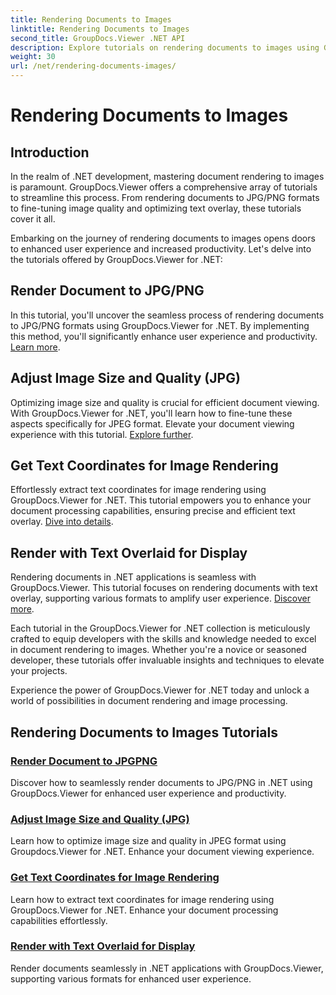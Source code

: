 ```yaml
---
title: Rendering Documents to Images
linktitle: Rendering Documents to Images
second_title: GroupDocs.Viewer .NET API
description: Explore tutorials on rendering documents to images using GroupDocs.Viewer for .NET. Optimize image quality, extract text coordinates, and enhance user experience.
weight: 30
url: /net/rendering-documents-images/
---
```


# Rendering Documents to Images

## Introduction

In the realm of .NET development, mastering document rendering to images is paramount. GroupDocs.Viewer offers a comprehensive array of tutorials to streamline this process. From rendering documents to JPG/PNG formats to fine-tuning image quality and optimizing text overlay, these tutorials cover it all.

Embarking on the journey of rendering documents to images opens doors to enhanced user experience and increased productivity. Let's delve into the tutorials offered by GroupDocs.Viewer for .NET:

## Render Document to JPG/PNG
In this tutorial, you'll uncover the seamless process of rendering documents to JPG/PNG formats using GroupDocs.Viewer for .NET. By implementing this method, you'll significantly enhance user experience and productivity. [Learn more](./render-jpg-png/).

## Adjust Image Size and Quality (JPG)
Optimizing image size and quality is crucial for efficient document viewing. With GroupDocs.Viewer for .NET, you'll learn how to fine-tune these aspects specifically for JPEG format. Elevate your document viewing experience with this tutorial. [Explore further](./adjust-image-size-and-quality-jpg/).

## Get Text Coordinates for Image Rendering
Effortlessly extract text coordinates for image rendering using GroupDocs.Viewer for .NET. This tutorial empowers you to enhance your document processing capabilities, ensuring precise and efficient text overlay. [Dive into details](./get-text-coordinates-image/).

## Render with Text Overlaid for Display
Rendering documents in .NET applications is seamless with GroupDocs.Viewer. This tutorial focuses on rendering documents with text overlay, supporting various formats to amplify user experience. [Discover more](./render-with-text-overlay/).

Each tutorial in the GroupDocs.Viewer for .NET collection is meticulously crafted to equip developers with the skills and knowledge needed to excel in document rendering to images. Whether you're a novice or seasoned developer, these tutorials offer invaluable insights and techniques to elevate your projects.

Experience the power of GroupDocs.Viewer for .NET today and unlock a world of possibilities in document rendering and image processing.

## Rendering Documents to Images Tutorials
### [Render Document to JPGPNG](./render-jpg-png/)
Discover how to seamlessly render documents to JPG/PNG in .NET using GroupDocs.Viewer for enhanced user experience and productivity.
### [Adjust Image Size and Quality (JPG)](./adjust-image-size-and-quality-jpg/)
Learn how to optimize image size and quality in JPEG format using Groupdocs.Viewer for .NET. Enhance your document viewing experience.
### [Get Text Coordinates for Image Rendering](./get-text-coordinates-image/)
Learn how to extract text coordinates for image rendering using GroupDocs.Viewer for .NET. Enhance your document processing capabilities effortlessly.
### [Render with Text Overlaid for Display](./render-with-text-overlay/)
Render documents seamlessly in .NET applications with GroupDocs.Viewer, supporting various formats for enhanced user experience.